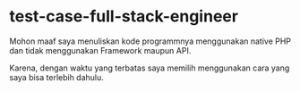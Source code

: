 # test-case-full-stack-engineer

Mohon maaf saya menuliskan kode programmnya menggunakan native PHP dan tidak menggunakan Framework maupun API. 

Karena, dengan waktu yang terbatas saya memilih menggunakan cara yang saya bisa terlebih dahulu. 
